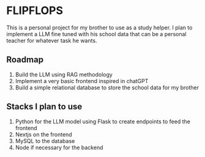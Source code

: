 # FLIPFLOPS

This is a personal project for my brother to use as a study helper. I plan to implement a LLM fine tuned with his school data that can be a personal teacher for whatever task he wants.

## Roadmap

1. Build the LLM using RAG methodology
2. Implement a very basic frontend inspired in chatGPT
3. Build a simple relational database to store the school data for my brother

## Stacks I plan to use

1. Python for the LLM model using Flask to create endpoints to feed the frontend
2. Nextjs on the frontend
3. MySQL to the database
4. Node if necessary for the backend
